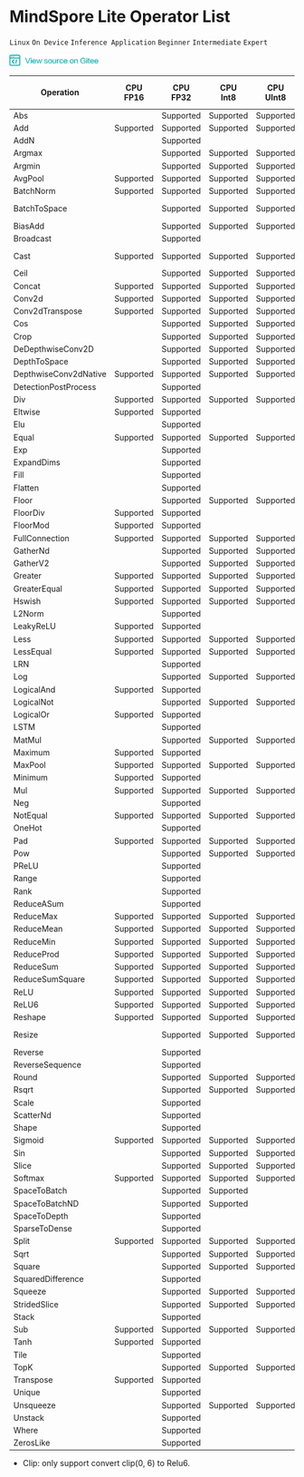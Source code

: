 ﻿# MindSpore Lite Operator List

`Linux` `On Device` `Inference Application` `Beginner` `Intermediate` `Expert`

<a href="https://gitee.com/mindspore/docs/blob/r1.0/lite/docs/note/source_en/operator_list_lite.md" target="_blank"><img src="./_static/logo_source.png"></a>

| Operation               | CPU<br/>FP16 | CPU<br/>FP32 | CPU<br/>Int8 | CPU<br/>UInt8 | GPU<br/>FP16 | GPU<br/>FP32 | Tensorflow <br/>Lite op supported | Caffe <br/>Lite op supported | Onnx <br/>Lite op supported |
|-----------------------|----------|----------|-----------|----------|----------|------------------|----------|----------|----------|
| Abs                   |          | Supported        | Supported        | Supported         | Supported        | Supported        | Abs        |               | Abs                |
| Add                   | Supported        | Supported        | Supported        | Supported         | Supported        | Supported        | Add        |               | Add                |
| AddN                  |          | Supported        |          |           |          |          | AddN       |               |                    |
| Argmax                |          | Supported        | Supported        | Supported         |          |          | Argmax     | ArgMax        | ArgMax             |
| Argmin                |          | Supported        | Supported        | Supported         |          |          | Argmin     |               |                    |
| AvgPool               | Supported        | Supported        | Supported        | Supported         | Supported        | Supported        | MeanPooling| Pooling       | AveragePool        |
| BatchNorm             | Supported        | Supported        | Supported        | Supported         | Supported        | Supported        |            | BatchNorm     | BatchNormalization |
| BatchToSpace          |          | Supported        | Supported        | Supported         |          |          | BatchToSpace, BatchToSpaceND |  |               |
| BiasAdd               |          | Supported        | Supported        | Supported         | Supported        | Supported         |           |                | BiasAdd            |
| Broadcast             |          | Supported        |          |           |          |          | BroadcastTo |               | Expand             |
| Cast                  | Supported        | Supported        | Supported| Supported         | Supported        | Supported        | Cast, QUANTIZE, DEQUANTIZE  |        | Cast               |
| Ceil                  |          | Supported        | Supported        | Supported         | Supported        | Supported        | Ceil        |               | Ceil               |
| Concat                | Supported        | Supported        | Supported        | Supported         | Supported        | Supported        | Concat      | Concat        | Concat             |
| Conv2d                | Supported        | Supported        | Supported        | Supported         | Supported        | Supported        | Conv2D      | Convolution   | Conv               |
| Conv2dTranspose       | Supported        | Supported        | Supported        | Supported         | Supported        | Supported        | DeConv2D    | Deconvolution | ConvTranspose      |
| Cos                   |          | Supported        | Supported        | Supported         | Supported        | Supported        | Cos         |               | Cos                |
| Crop                  |          | Supported        | Supported        | Supported         |          |          |             |  Crop         |                    |
| DeDepthwiseConv2D     |          | Supported        | Supported        | Supported         |          |          |             |  Deconvolution| ConvTranspose      |
| DepthToSpace          |          | Supported        | Supported        | Supported         |          |          | DepthToSpace|               | DepthToSpace       |
| DepthwiseConv2dNative | Supported        | Supported        | Supported        | Supported         | Supported        | Supported        | DepthwiseConv2D | Convolution   | Convolution    |
| DetectionPostProcess  |          | Supported        |       |          |                   |          | DetectionPostProcess |           |                 |
| Div                   | Supported        | Supported        | Supported        | Supported         | Supported        | Supported        | Div, RealDiv         |               | Div                |
| Eltwise               | Supported        | Supported        |          |           |          |          |             |  Eltwise      |                    |
| Elu                   |          | Supported        |          |           |          |          |  Elu        |               | Elu                |
| Equal                 | Supported        | Supported        | Supported        | Supported         |          |          | Equal       |               | Equal              |
| Exp                   |          | Supported        |          |           | Supported        | Supported        | Exp         |  Exp             | Exp                |
| ExpandDims            |          | Supported        |          |           |          |          |ExpandDims             |               |                    |
| Fill                  |          | Supported        |          |           |          |          | Fill        |               |                    |
| Flatten               |          | Supported        |          |           |          |          |             | Flatten       |                    |
| Floor                 |          | Supported        | Supported        | Supported         | Supported        | Supported        | flOOR       |               | Floor              |
| FloorDiv              | Supported        | Supported        |          |           |          |          | FloorDiv    |               |                    |
| FloorMod              | Supported        | Supported        |          |           |          |          | FloorMod    |               |                    |
| FullConnection        | Supported        | Supported        | Supported        | Supported         | Supported        | Supported        | FullyConnected  | InnerProduct  |                |
| GatherNd              |          | Supported        | Supported        | Supported         |          |          | GatherND    |               |                    |
| GatherV2              |          | Supported        | Supported        | Supported         |          |          | Gather      |               | Gather             |
| Greater               | Supported        | Supported        | Supported        | Supported         |          |          | Greater     |               | Greater            |
| GreaterEqual          | Supported        | Supported        | Supported        | Supported         |          |          | GreaterEqual|               |                    |
| Hswish                | Supported        | Supported        | Supported        | Supported         |          |          | HardSwish   |               |                    |
| L2Norm                |         | Supported        |          |           |         |         | L2_NORMALIZATION   |               |            |
| LeakyReLU             | Supported        | Supported        |          |           | Supported        | Supported        | LeakyRelu   |               | LeakyRelu          |
| Less                  | Supported        | Supported        | Supported        | Supported         |          |          | Less        |               | Less               |
| LessEqual             | Supported        | Supported        | Supported        | Supported         |          |          | LessEqual   |               |                    |
| LRN     |          | Supported        |          |           |          |          | LocalResponseNorm  |        | Lrn, LRN                |
| Log                   |          | Supported        | Supported        | Supported         | Supported        | Supported        | Log         |               | Log                |
| LogicalAnd            | Supported        | Supported        |          |           |          |          | LogicalAnd  |               |                    |
| LogicalNot            |          | Supported        | Supported        | Supported         | Supported        | Supported        | LogicalNot  |               |                    |
| LogicalOr             | Supported        | Supported        |          |           |          |          | LogicalOr   |               |                    |
| LSTM                  |          | Supported        |          |           |          |          |             |               |                    |
| MatMul                |          | Supported        | Supported        | Supported         | Supported        | Supported        |             |               | MatMul             |
| Maximum               | Supported        | Supported        |          |           |          |          | Maximum     |               | Max                |
| MaxPool               | Supported        | Supported        | Supported        | Supported         | Supported        | Supported        | MaxPooling  | Pooling       | MaxPool            |
| Minimum               | Supported        | Supported        |          |           |          |          | Minimum     |               | Min                |
| Mul                   | Supported        | Supported        | Supported        | Supported         | Supported        | Supported        | Mul         |               | Mul                |
| Neg                   |          | Supported        |          |           |          |          |   Neg       |               | Neg                   |
| NotEqual              | Supported        | Supported        | Supported        | Supported         |          |          | NotEqual    |               |                    |
| OneHot                |          | Supported        |          |           |          |          | OneHot      |               |                    |
| Pad                   | Supported        | Supported        | Supported        | Supported         |          |          | Pad, MirrorPad         |               | Pad                |
| Pow                   |          | Supported        | Supported        | Supported         |          |         | Pow          | Power         | Power              |
| PReLU                 |          | Supported        |          |           | Supported        | Supported        |        | PReLU         |              |
| Range                 |          | Supported        |          |           |          |          | Range       |               |                    |
| Rank                  |          | Supported        |          |           |          |          | Rank        |               |                    |
| ReduceASum            |          | Supported        |          |           |          |          |          |   Reduction            |           |
| ReduceMax             | Supported        | Supported        | Supported        | Supported         |          |          | ReduceMax   |               | ReduceMax          |
| ReduceMean            | Supported        | Supported        | Supported        | Supported         |          |          | Mean        | Reduction              | ReduceMean         |
| ReduceMin             | Supported        | Supported        | Supported        | Supported         |          |          | ReduceMin   |               | ReduceMin          |
| ReduceProd            | Supported        | Supported        | Supported        | Supported         |          |          | ReduceProd  |               |                    |
| ReduceSum             | Supported        | Supported        | Supported        | Supported         |          |          | Sum         | Reduction              | ReduceSum          |
| ReduceSumSquare       | Supported        | Supported        | Supported        | Supported         |          |          |             |  Reduction             |                    |
| ReLU                  | Supported        | Supported        | Supported        | Supported         | Supported        | Supported        | Relu        | ReLU          | Relu               |
| ReLU6                 | Supported        | Supported        | Supported        | Supported         | Supported        | Supported        | Relu6       | ReLU6         | Clip*              |
| Reshape               | Supported        | Supported        | Supported        | Supported         | Supported        | Supported        | Reshape     | Reshape       | Reshape,Flatten    |
| Resize                |          | Supported        | Supported        | Supported         |          |          | ResizeBilinear, NearestNeighbor | Interp        |                    |
| Reverse               |          | Supported        |          |           |          |          | reverse     |               |                    |
| ReverseSequence       |          | Supported        |          |           |          |          | ReverseSequence  |          |                    |
| Round                 |          | Supported        | Supported        | Supported         | Supported        | Supported        | Round       |               |                    |
| Rsqrt                 |          | Supported        | Supported        | Supported         | Supported        | Supported        | Rsqrt       |               |                    |
| Scale                 |          | Supported        |          |           | Supported        | Supported        |             |  Scale        |                    |
| ScatterNd             |          | Supported        |          |           |          |          | ScatterNd   |               |                    |
| Shape                 |          | Supported        |          |          |          |          | Shape       |               | Shape              |
| Sigmoid               | Supported        | Supported        | Supported        | Supported         | Supported        | Supported        | Logistic    | Sigmoid       | Sigmoid            |
| Sin                   |          | Supported        | Supported        | Supported         | Supported        | Supported        | Sin         |               | Sin                |
| Slice                 |          | Supported        | Supported        | Supported         | Supported        | Supported        | Slice       | Slice              | Slice              |
| Softmax               | Supported        | Supported        | Supported        | Supported         | Supported        | Supported        | Softmax     | Softmax       | Softmax            |
| SpaceToBatch          |          | Supported        | Supported        |           |          |          |             |               |                    |
| SpaceToBatchND        |          | Supported        | Supported         |           |          |          | SpaceToBatchND |            |                    |
| SpaceToDepth          |          | Supported        |          |           |          |          | SpaceToDepth   |            | SpaceToDepth       |
| SparseToDense         |          | Supported        |          |           |          |          |  SpareToDense  |            |                    |
| Split                 | Supported        | Supported        | Supported        | Supported         |          |          | Split, SplitV  |            |                    |
| Sqrt                  |          | Supported        | Supported        | Supported         | Supported        | Supported        | Sqrt        |               | Sqrt               |
| Square                |          | Supported        | Supported        | Supported         | Supported        | Supported        | Square      |               |                    |
| SquaredDifference     |          | Supported        |          |           |          |          |  SquaredDifference |         |                    |
| Squeeze               |          | Supported        | Supported        | Supported         |          |          | Squeeze     |               | Squeeze            |
| StridedSlice          |          | Supported        | Supported        | Supported         |          |          | StridedSlice|               |                    |
| Stack                 |          | Supported        |          |           |          |          | Stack       |               |                    |
| Sub                   | Supported        | Supported        | Supported        | Supported         | Supported        | Supported        | Sub         |               |  Sub               |
| Tanh                  | Supported        | Supported        |          |           | Supported        | Supported        | Tanh        | TanH          |                    |
| Tile                  |          | Supported        |          |           |          |          | Tile        | Tile              | Tile               |
| TopK                  |          | Supported        | Supported        | Supported         |          |          | TopKV2      |               |                    |
| Transpose             | Supported        | Supported        |          |           | Supported        | Supported        | Transpose   | Permute       | Transpose          |
| Unique                |          | Supported        |          |           |          |          | Unique      |               |                    |
| Unsqueeze             |          | Supported        | Supported        | Supported         |          |          |             |               | Unsqueeze          |
| Unstack               |          | Supported        |          |           |          |          | Unstack     |               |                    |
| Where                 |          | Supported        |          |           |          |          |  Where      |               |                    |
| ZerosLike             |          | Supported        |          |           |          |          | ZerosLike   |               |               |             

* Clip: only support convert clip(0, 6) to Relu6.
